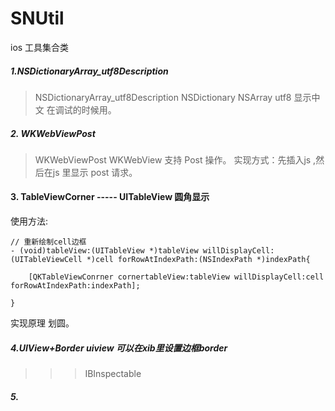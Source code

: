 # SNUtil
ios 工具集合类


##### 1.NSDictionaryArray_utf8Description 
> NSDictionaryArray_utf8Description   NSDictionary NSArray utf8 显示中文 在调试的时候用。

#####  2. WKWebViewPost
>  WKWebViewPost WKWebView 支持 Post 操作。 实现方式：先插入js ,然后在js 里显示 post 请求。

#### 3. TableViewCorner ----- UITableView 圆角显示

使用方法:
```
// 重新绘制cell边框
- (void)tableView:(UITableView *)tableView willDisplayCell:(UITableViewCell *)cell forRowAtIndexPath:(NSIndexPath *)indexPath{
    
    [QKTableViewConrner cornertableView:tableView willDisplayCell:cell forRowAtIndexPath:indexPath];
        
}
```

实现原理  划圆。

##### 4.UIView+Border  uiview 可以在xib里设置边框border

>>> IBInspectable

##### 5.

